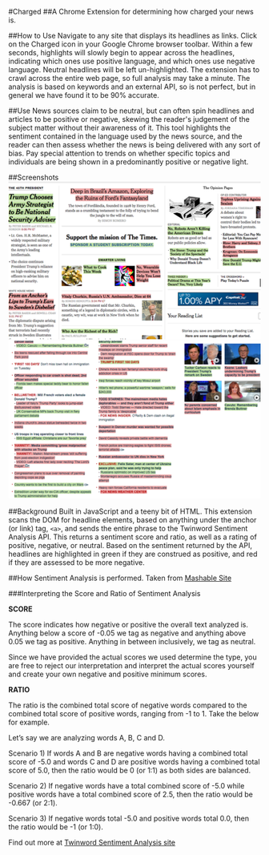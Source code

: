 #Charged
##A Chrome Extension for determining how charged your news is.

##How to Use
Navigate to any site that displays its headlines as links. Click on the Charged icon in your Google Chrome browser toolbar. Within a few seconds, highlights will slowly begin to appear across the headlines, indicating which ones use positive language, and which ones use negative language. Neutral headlines will be left un-highlighted. The extension has to crawl across the entire web page, so full analysis may take a minute. The analysis is based on keywords and an external API, so is not perfect, but in general we have found it to be 90% accurate.


##Use
News sources claim to be neutral, but can often spin headlines and articles to be positive or negative, skewing the reader's judgement of the subject matter without their awareness of it. This tool highlights the sentiment contained in the language used by the news source, and the reader can then assess whether the news is being delivered with any sort of bias. Pay special attention to trends on whether specific topics and individuals are being shown in a predominantly positive or negative light.

##Screenshots
![nytimes](./nytimes_screenshot.png)
![fox](./fox_screenshot.png)

##Background
Built in JavaScript and a teeny bit of HTML. This extension scans the DOM for headline elements, based on anything under the anchor (or link) tag, ```<a>```, and sends the entire phrase to the Twinword Sentiment Analysis API. This returns a sentiment score and ratio, as well as a rating of positive, negative, or neutral. Based on the sentiment returned by the API, headlines are highlighted in green if they are construed as positive, and red if they are assessed to be more negative.

##How Sentiment Analysis is performed.
Taken from [Mashable Site](https://market.mashape.com/twinword/sentiment-analysis/overview)

###Interpreting the Score and Ratio of Sentiment Analysis

**SCORE**

The score indicates how negative or positive the overall text analyzed is. Anything below a score of -0.05 we tag as negative and anything above 0.05 we tag as positive. Anything in between inclusively, we tag as neutral.

Since we have provided the actual scores we used determine the type, you are free to reject our interpretation and interpret the actual scores yourself and create your own negative and positive minimum scores.

**RATIO**

The ratio is the combined total score of negative words compared to the combined total score of positive words, ranging from -1 to 1. Take the below for example.

Let’s say we are analyzing words A, B, C and D.

Scenario 1) If words A and B are negative words having a combined total score of -5.0 and words C and D are positive words having a combined total score of 5.0, then the ratio would be 0 (or 1:1) as both sides are balanced.

Scenario 2) If negative words have a total combined score of -5.0 while positive words have a total combined score of 2.5, then the ratio would be -0.667 (or 2:1).

Scenario 3) If negative words total -5.0 and positive words total 0.0, then the ratio would be -1 (or 1:0).

Find out more at [Twinword Sentiment Analysis site](https://www.twinword.com/api/)
